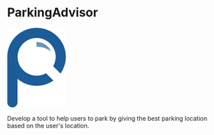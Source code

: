 # ParkingAdvisor
<img src="images/Logo.png" style="zoom:50%" />



Develop a tool to help users to park by giving the best parking location based on the user's location.

